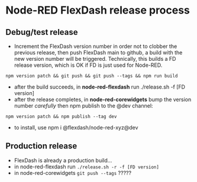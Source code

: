 Node-RED FlexDash release process
=================================

Debug/test release
------------------
- Increment the FlexDash version number in order not to clobber the previous release,
  then push FlexDash main to github, a build with the new version number will be triggered.
  Technically, this builds a FD release version, which is OK if FD is just used for Node-RED.
```
npm version patch && git push && git push --tags && npm run build
```
- after the build succeeds, in **node-red-flexdash** run ./release.sh -f [FD version]
- after the release completes, in **node-red-corewidgets** bump the version number _carefully_
  then npm publish to the @dev channel:
```
npm version patch && npm publish --tag dev
```
- to install, use npm i @flexdash/node-red-xyz@dev

Production release
------------------
- FlexDash is already a production build...
- in node-red-flexdash run `./release.sh -r -f [FD version]`
- in node-red-corewidgets `git push --tags` ?????
